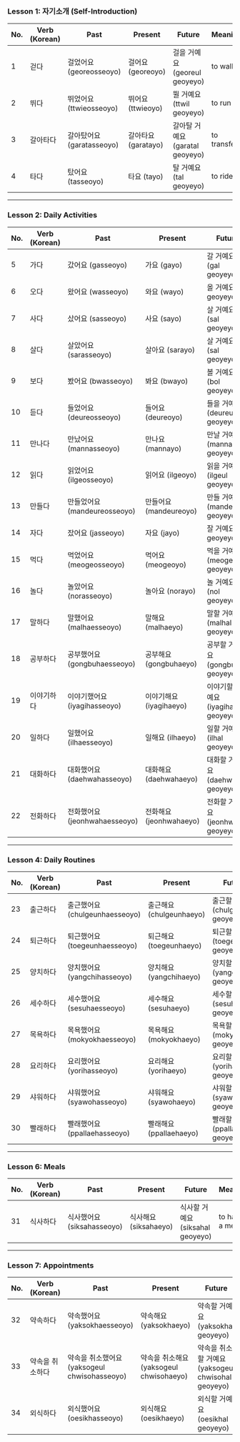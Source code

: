 ### Lesson 1: 자기소개 (Self-Introduction)

| No. | Verb (Korean) | Past | Present | Future | Meaning |
|-----|---------------|------|---------|--------|---------|
| 1   | 걷다 | 걸었어요 (georeosseoyo) | 걸어요 (georeoyo) | 걸을 거예요 (georeul geoyeyo) | to walk |
| 2   | 뛰다 | 뛰었어요 (ttwieosseoyo) | 뛰어요 (ttwieoyo) | 뛸 거예요 (ttwil geoyeyo) | to run |
| 3   | 갈아타다 | 갈아탔어요 (garatasseoyo) | 갈아타요 (garatayo) | 갈아탈 거예요 (garatal geoyeyo) | to transfer |
| 4   | 타다 | 탔어요 (tasseoyo) | 타요 (tayo) | 탈 거예요 (tal geoyeyo) | to ride |

---

### Lesson 2: Daily Activities

| No. | Verb (Korean) | Past | Present | Future | Meaning |
|-----|---------------|------|---------|--------|---------|
| 5   | 가다 | 갔어요 (gasseoyo) | 가요 (gayo) | 갈 거예요 (gal geoyeyo) | to go |
| 6   | 오다 | 왔어요 (wasseoyo) | 와요 (wayo) | 올 거예요 (ol geoyeyo) | to come |
| 7   | 사다 | 샀어요 (sasseoyo) | 사요 (sayo) | 살 거예요 (sal geoyeyo) | to buy |
| 8   | 살다 | 살았어요 (sarasseoyo) | 살아요 (sarayo) | 살 거예요 (sal geoyeyo) | to live |
| 9   | 보다 | 봤어요 (bwasseoyo) | 봐요 (bwayo) | 볼 거예요 (bol geoyeyo) | to see/watch |
| 10  | 듣다 | 들었어요 (deureosseoyo) | 들어요 (deureoyo) | 들을 거예요 (deureul geoyeyo) | to listen |
| 11  | 만나다 | 만났어요 (mannasseoyo) | 만나요 (mannayo) | 만날 거예요 (mannal geoyeyo) | to meet |
| 12  | 읽다 | 읽었어요 (ilgeosseoyo) | 읽어요 (ilgeoyo) | 읽을 거예요 (ilgeul geoyeyo) | to read |
| 13  | 만들다 | 만들었어요 (mandeureosseoyo) | 만들어요 (mandeureoyo) | 만들 거예요 (mandeul geoyeyo) | to make |
| 14  | 자다 | 잤어요 (jasseoyo) | 자요 (jayo) | 잘 거예요 (jal geoyeyo) | to sleep |
| 15  | 먹다 | 먹었어요 (meogeosseoyo) | 먹어요 (meogeoyo) | 먹을 거예요 (meogeul geoyeyo) | to eat |
| 16  | 놀다 | 놀았어요 (norasseoyo) | 놀아요 (norayo) | 놀 거예요 (nol geoyeyo) | to play |
| 17  | 말하다 | 말했어요 (malhaesseoyo) | 말해요 (malhaeyo) | 말할 거예요 (malhal geoyeyo) | to speak |
| 18  | 공부하다 | 공부했어요 (gongbuhaesseoyo) | 공부해요 (gongbuhaeyo) | 공부할 거예요 (gongbuhal geoyeyo) | to study |
| 19  | 이야기하다 | 이야기했어요 (iyagihasseoyo) | 이야기해요 (iyagihaeyo) | 이야기할 거예요 (iyagihal geoyeyo) | to talk |
| 20  | 일하다 | 일했어요 (ilhaesseoyo) | 일해요 (ilhaeyo) | 일할 거예요 (ilhal geoyeyo) | to work |
| 21  | 대화하다 | 대화했어요 (daehwahasseoyo) | 대화해요 (daehwahaeyo) | 대화할 거예요 (daehwahal geoyeyo) | to have a conversation |
| 22  | 전화하다 | 전화했어요 (jeonhwahaesseoyo) | 전화해요 (jeonhwahaeyo) | 전화할 거예요 (jeonhwahal geoyeyo) | to call |

---

### Lesson 4: Daily Routines

| No. | Verb (Korean) | Past | Present | Future | Meaning |
|-----|---------------|------|---------|--------|---------|
| 23  | 출근하다 | 출근했어요 (chulgeunhaesseoyo) | 출근해요 (chulgeunhaeyo) | 출근할 거예요 (chulgeunhal geoyeyo) | to go to work |
| 24  | 퇴근하다 | 퇴근했어요 (toegeunhaesseoyo) | 퇴근해요 (toegeunhaeyo) | 퇴근할 거예요 (toegeunhal geoyeyo) | to leave work |
| 25  | 양치하다 | 양치했어요 (yangchihasseoyo) | 양치해요 (yangchihaeyo) | 양치할 거예요 (yangchihal geoyeyo) | to brush teeth |
| 26  | 세수하다 | 세수했어요 (sesuhaesseoyo) | 세수해요 (sesuhaeyo) | 세수할 거예요 (sesuhal geoyeyo) | to wash face |
| 27  | 목욕하다 | 목욕했어요 (mokyokhaesseoyo) | 목욕해요 (mokyokhaeyo) | 목욕할 거예요 (mokyokhal geoyeyo) | to take a bath |
| 28  | 요리하다 | 요리했어요 (yorihasseoyo) | 요리해요 (yorihaeyo) | 요리할 거예요 (yorihal geoyeyo) | to cook |
| 29  | 샤워하다 | 샤워했어요 (syawohasseoyo) | 샤워해요 (syawohaeyo) | 샤워할 거예요 (syawohal geoyeyo) | to take a shower |
| 30  | 빨래하다 | 빨래했어요 (ppallaehasseoyo) | 빨래해요 (ppallaehaeyo) | 빨래할 거예요 (ppallaehal geoyeyo) | to do laundry |

---

### Lesson 6: Meals

| No. | Verb (Korean) | Past | Present | Future | Meaning |
|-----|---------------|------|---------|--------|---------|
| 31  | 식사하다 | 식사했어요 (siksahasseoyo) | 식사해요 (siksahaeyo) | 식사할 거예요 (siksahal geoyeyo) | to have a meal |

---

### Lesson 7: Appointments

| No. | Verb (Korean) | Past | Present | Future | Meaning |
|-----|---------------|------|---------|--------|---------|
| 32  | 약속하다 | 약속했어요 (yaksokhaesseoyo) | 약속해요 (yaksokhaeyo) | 약속할 거예요 (yaksokhal geoyeyo) | to promise |
| 33  | 약속을 취소하다 | 약속을 취소했어요 (yaksogeul chwisohasseoyo) | 약속을 취소해요 (yaksogeul chwisohaeyo) | 약속을 취소할 거예요 (yaksogeul chwisohal geoyeyo) | to cancel a promise |
| 34  | 외식하다 | 외식했어요 (oesikhasseoyo) | 외식해요 (oesikhaeyo) | 외식할 거예요 (oesikhal geoyeyo) | to eat out |